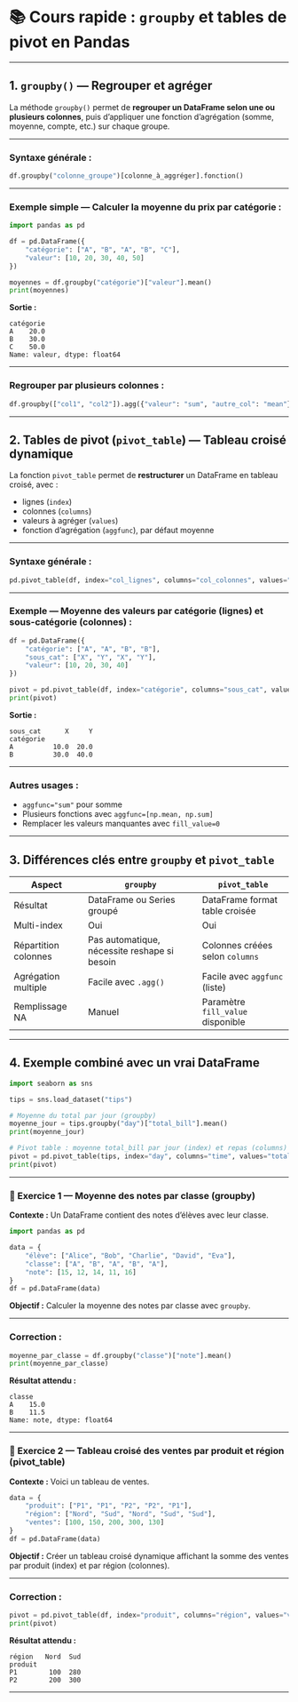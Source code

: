 # 📚 Cours rapide : `groupby` et tables de pivot en Pandas

---

## 1. `groupby()` — Regrouper et agréger

La méthode `groupby()` permet de **regrouper un DataFrame selon une ou plusieurs colonnes**, puis d’appliquer une fonction d’agrégation (somme, moyenne, compte, etc.) sur chaque groupe.

---

### Syntaxe générale :

```python
df.groupby("colonne_groupe")[colonne_à_aggréger].fonction()
```

---

### Exemple simple — Calculer la moyenne du prix par catégorie :

```python
import pandas as pd

df = pd.DataFrame({
    "catégorie": ["A", "B", "A", "B", "C"],
    "valeur": [10, 20, 30, 40, 50]
})

moyennes = df.groupby("catégorie")["valeur"].mean()
print(moyennes)
```

**Sortie :**

```
catégorie
A    20.0
B    30.0
C    50.0
Name: valeur, dtype: float64
```

---

### Regrouper par plusieurs colonnes :

```python
df.groupby(["col1", "col2"]).agg({"valeur": "sum", "autre_col": "mean"})
```

---

## 2. Tables de pivot (`pivot_table`) — Tableau croisé dynamique

La fonction `pivot_table` permet de **restructurer** un DataFrame en tableau croisé, avec :

* lignes (`index`)
* colonnes (`columns`)
* valeurs à agréger (`values`)
* fonction d’agrégation (`aggfunc`), par défaut moyenne

---

### Syntaxe générale :

```python
pd.pivot_table(df, index="col_lignes", columns="col_colonnes", values="col_valeurs", aggfunc="fonction")
```

---

### Exemple — Moyenne des valeurs par catégorie (lignes) et sous-catégorie (colonnes) :

```python
df = pd.DataFrame({
    "catégorie": ["A", "A", "B", "B"],
    "sous_cat": ["X", "Y", "X", "Y"],
    "valeur": [10, 20, 30, 40]
})

pivot = pd.pivot_table(df, index="catégorie", columns="sous_cat", values="valeur", aggfunc="mean")
print(pivot)
```

**Sortie :**

```
sous_cat      X     Y
catégorie            
A          10.0  20.0
B          30.0  40.0
```

---

### Autres usages :

* `aggfunc="sum"` pour somme
* Plusieurs fonctions avec `aggfunc=[np.mean, np.sum]`
* Remplacer les valeurs manquantes avec `fill_value=0`

---

## 3. Différences clés entre `groupby` et `pivot_table`

| Aspect               | `groupby`                                    | `pivot_table`                     |
| -------------------- | -------------------------------------------- | --------------------------------- |
| Résultat             | DataFrame ou Series groupé                   | DataFrame format table croisée    |
| Multi-index          | Oui                                          | Oui                               |
| Répartition colonnes | Pas automatique, nécessite reshape si besoin | Colonnes créées selon `columns`   |
| Agrégation multiple  | Facile avec `.agg()`                         | Facile avec `aggfunc` (liste)     |
| Remplissage NA       | Manuel                                       | Paramètre `fill_value` disponible |

---

## 4. Exemple combiné avec un vrai DataFrame

```python
import seaborn as sns

tips = sns.load_dataset("tips")

# Moyenne du total par jour (groupby)
moyenne_jour = tips.groupby("day")["total_bill"].mean()
print(moyenne_jour)

# Pivot table : moyenne total_bill par jour (index) et repas (columns)
pivot = pd.pivot_table(tips, index="day", columns="time", values="total_bill", aggfunc="mean")
print(pivot)
```

---

### 🧪 Exercice 1 — Moyenne des notes par classe (groupby)

**Contexte :**
Un DataFrame contient des notes d’élèves avec leur classe.

```python
import pandas as pd

data = {
    "élève": ["Alice", "Bob", "Charlie", "David", "Eva"],
    "classe": ["A", "B", "A", "B", "A"],
    "note": [15, 12, 14, 11, 16]
}
df = pd.DataFrame(data)
```

**Objectif :**
Calculer la moyenne des notes par classe avec `groupby`.

---

### Correction :

```python
moyenne_par_classe = df.groupby("classe")["note"].mean()
print(moyenne_par_classe)
```

**Résultat attendu :**

```
classe
A    15.0
B    11.5
Name: note, dtype: float64
```

---

### 🧪 Exercice 2 — Tableau croisé des ventes par produit et région (pivot\_table)

**Contexte :**
Voici un tableau de ventes.

```python
data = {
    "produit": ["P1", "P1", "P2", "P2", "P1"],
    "région": ["Nord", "Sud", "Nord", "Sud", "Sud"],
    "ventes": [100, 150, 200, 300, 130]
}
df = pd.DataFrame(data)
```

**Objectif :**
Créer un tableau croisé dynamique affichant la somme des ventes par produit (index) et par région (colonnes).

---

### Correction :

```python
pivot = pd.pivot_table(df, index="produit", columns="région", values="ventes", aggfunc="sum", fill_value=0)
print(pivot)
```

**Résultat attendu :**

```
région   Nord  Sud
produit            
P1        100  280
P2        200  300
```

---